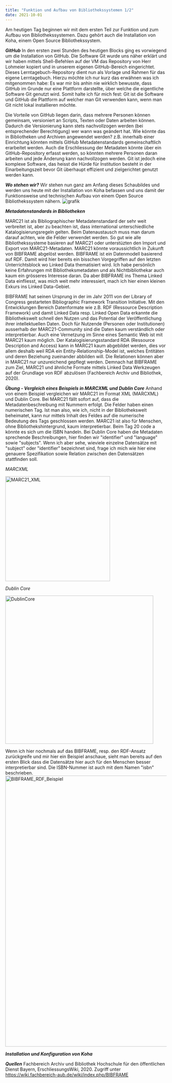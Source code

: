 ```yaml
---
title: "Funktion und Aufbau von Bibliothekssystemen 1/2"
date: 2021-10-01
---
```


Am heutigen Tag beginnen wir mit dem ersten Teil zur Funktion und zum Aufbau von Bibliothekssystemen. Dazu gehört auch die Installation von Koha, einem Open Source Bibliothekssystem.

***GitHub***
In den ersten zwei Stunden des heutigen Blocks ging es vorwiegend um die Installation von GitHub. Die Software Git wurde uns näher erklärt und wir haben mittels Shell-Befehlen auf der VM das Repository von Herr Lohmeier kopiert und in unserem eigenen GitHub-Bereich eingerichtet. Dieses Lerntagebuch-Repository dient nun als Vorlage und Rahmen für das eigene Lerntagebuch. Hierzu möchte ich nur kurz das erwähnen was ich mitgenommen habe: Es war mir bis anhin nie wirklich bewusste, dass GitHub im Grunde nur eine Plattform darstellte, über welche die eigentliche Software Git genutzt wird. Somit halte ich für mich fest: Git ist die Software und GitHub die Plattform auf welcher man Git verwenden kann, wenn man Git nicht lokal installieren möchte.

Die Vorteile von GitHub liegen darin, dass mehrere Personen können gemeinsam, versioniert an Scripts, Texten oder Daten arbeiten können. Dadurch die Versionierung kann stets nachvollzogen werden (bei entsprechender Berechtigung) wer wann was geändert hat. Wie könnte das in Bibliotheken und Archiven angewendet werden? z.B. innerhalb einer Einrichtung könnten mittels GitHub Metadatenstandards gemeinschaftlich erarbeitet werden. Auch die Erschliessung der Metadaten könnte über ein GitHub-Repository erfasst werden, so könnten mehrere Personen daran arbeiten und jede Änderung kann nachvollzogen werden. Git ist jedoch eine komplexe Software, das heisst die Hürde für Institution besteht in der Einarbeitungszeit bevor Git überhaupt effizient und zielgerichtet genutzt werden kann.

***Wo stehen wir?***
Wir stehen nun ganz am Anfang dieses Schaubildes und werden uns heute mit der Installation von Koha befassen und uns damit der Funktionsweise und technischen Aufbau von einem Open Source Bibliothekssystem nähern.
![grafik](https://user-images.githubusercontent.com/74451681/147768174-24b978d3-89ff-46a2-8f68-db2618618759.png)

***Metadatenstandards in Bibliotheken***

MARC21 ist als Bibliographischer Metadatenstandard der sehr weit verbreitet ist, aber zu beachten ist, dass international unterschiedliche Katalogisierungsregeln gelten. Beim Datenaustausch muss man darum darauf achten, wie die Felder verwendet werden. So gut wie alle Bibliothekssysteme basieren auf MARC21 oder unterstüzten  den Import und Export von MARC21-Metadaten.
MARC21 könnte voraussichtlich in Zukunft von BIBFRAME abgelöst werden. BIBFRAME ist ein Datenmodell basierend auf RDF. Damit wird hier bereits ein bisschen Vorgegriffen auf den letzten Unterrichtsblock wo Linked Data thematisiert wird. Ich habe persönlich keine Erfahrungen mit Bibliotheksmetadaten und als Nichtbibliothekar auch kaum ein grösseres Interesse daran. Da aber BIBFRAME ins Thema Linked Data einfliesst, was mich weit mehr interessiert, mach ich hier einen kleinen Exkurs ins Linked Data-Gebiet.

BIBFRAME hat seinen Ursprung in der im Jahr 2011 von der Library of Congress gestarteten Bibliographic Framework Transition Initiative.
Mit den Entwicklungen Bereich Datenformate wie z.B. RDF (Ressource Description Framework) und damit Linked Data resp. Linked Open Data erkannte die Bibliothekswelt schnell den Nutzen und das Potential der Veröffentlichung ihrer intellektuellen Daten. Doch für Nutzende (Personen oder Institutionen) ausserhalb der MARC21-Community sind die Daten kaum verständlich oder interpretierbar. Auch eine Vernetzung im Sinne eines Semantic Web ist mit MARC21 kaum möglich. Der Katalogisierungsstandard RDA (Ressource Description and Access) kann in MARC21 kaum abgebildet werden, dies vor allem deshalb weil RDA ein Entity-Relationship-Model ist, welches Entitäten und deren Beziehung zueinander abbilden will. Die Relationen können aber in MARC21 nur unzureichend gepflegt werden. Demnach hat BIBFRAME zum Ziel, MARC21 und ähnliche Formate mittels Linked Data Werkzeugen auf der Grundlage von RDF abzulösen (Fachbereich Archiv und Bibliothek, 2020).

***Übung - Vergleich eines Beispiels in MARCXML und Dublin Core***
Anhand von einem Beispiel vergleichen wir MARC21 im Format XML (MARCXML) und Dublin Core. Bei MARC21 fällt sofort auf, dass die Metadatenbeschreibung mit Nummern erfolgt. Die Felder haben einen numerischen Tag. Ist man also, wie ich, nicht in der Bibliothekswelt beheimatet, kann nur mittels Inhalt des Feldes auf die numerische Bedeutung des Tags geschlossen werden. MARC21 ist also für Menschen, ohne Bibliothekshintergrund, kaum interpretierbar. Beim Tag 20 code a könnte es sich um die ISBN handeln. Bei Dublin Core haben die Metadaten sprechende Beschreibungen, hier finden wir "identifier" und "language" sowie "subjects". Wenn ich aber sehe, wieviele einzelne Datensätze mit "subject" oder "identifier" bezeichnet sind, frage ich mich wie hier eine genauere Spezifikation sowie Relation zwischen den Datensätzen stattfinden soll. 


*MARCXML*

<img width="327" alt="MARC21_XML" src="https://user-images.githubusercontent.com/74451681/151656592-2545a8fc-8120-4f2e-844c-bc5a31e22f06.PNG">


*Dublin Core*

<img width="462" alt="DublinCore" src="https://user-images.githubusercontent.com/74451681/151656589-77fbf681-c68d-4bae-bf8e-b2c2d3beb1e6.PNG">

Wenn ich hier nochmals auf das BIBFRAME, resp. den RDF-Ansatz zurückgreife und mir hier ein Beispiel anschaue, sieht man bereits auf den ersten Blick dass die Datensätze hier auch für den Menschen besser interpretierbar sind. Die ISBN-Nummer ist auch mit dem Namen "isbn" beschrieben.
<img width="845" alt="BIBFRAME_RDF_Beispiel" src="https://user-images.githubusercontent.com/74451681/151656648-ad7aee90-22b0-4443-9a53-1171209916d5.PNG">



***Installation und Konfiguration von Koha***

***Quellen***
Fachbereich Archiv und Bibliothek Hochschule für den öffentlichen Dienst Bayern, ErschliessungsWiki, 2020. Zugriff unter https://wiki.fachbereich-aub.de/wiki/index.php/BIBFRAME


